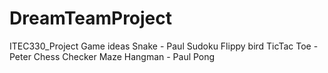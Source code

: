 # DreamTeamProject
ITEC330_Project
Game ideas 
Snake - Paul
Sudoku
Flippy bird
TicTac Toe - Peter
Chess
Checker
Maze
Hangman - Paul 
Pong
